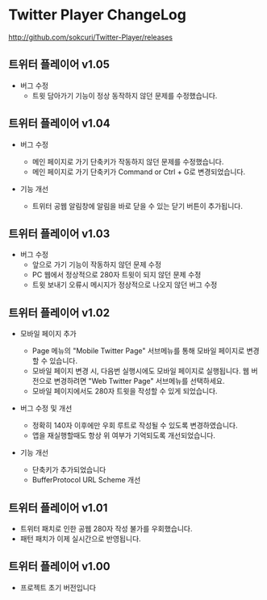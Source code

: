 # Twitter Player ChangeLog
http://github.com/sokcuri/Twitter-Player/releases

트위터 플레이어 v1.05
-----------------------------
* 버그 수정
  - 트윗 담아가기 기능이 정상 동작하지 않던 문제를 수정했습니다.


트위터 플레이어 v1.04
-----------------------------
* 버그 수정
  - 메인 페이지로 가기 단축키가 작동하지 않던 문제를 수정했습니다.
  - 메인 페이지로 가기 단축키가 Command or Ctrl + G로 변경되었습니다.

* 기능 개선
  - 트위터 공웹 알림창에 알림을 바로 닫을 수 있는 닫기 버튼이 추가됩니다.


트위터 플레이어 v1.03
-----------------------------
* 버그 수정
  - 앞으로 가기 기능이 작동하지 않던 문제 수정
  - PC 웹에서 정상적으로 280자 트윗이 되지 않던 문제 수정
  - 트윗 보내기 오류시 메시지가 정상적으로 나오지 않던 버그 수정


트위터 플레이어 v1.02
-----------------------------
* 모바일 페이지 추가
  - Page 메뉴의 "Mobile Twitter Page" 서브메뉴를 통해 모바일 페이지로 변경할 수 있습니다.
  - 모바일 페이지 변경 시, 다음번 실행시에도 모바일 페이지로 실행됩니다. 웹 버전으로 변경하려면 "Web Twitter Page" 서브메뉴를 선택하세요.
  - 모바일 페이지에서도 280자 트윗을 작성할 수 있게 되었습니다.

* 버그 수정 및 개선
  - 정확히 140자 이후에만 우회 루트로 작성될 수 있도록 변경하였습니다.
  - 앱을 재실행할때도 항상 위 여부가 기억되도록 개선되었습니다.

* 기능 개선
  - 단축키가 추가되었습니다
  - BufferProtocol URL Scheme 개선


트위터 플레이어 v1.01
-----------------------------
- 트위터 패치로 인한 공웹 280자 작성 불가를 우회했습니다.
- 패턴 패치가 이제 실시간으로 반영됩니다.


트위터 플레이어 v1.00
-----------------------------
- 프로젝트 초기 버전입니다